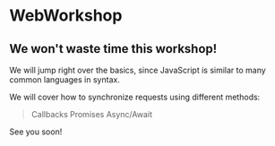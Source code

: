 # WebWorkshop

## We won't waste time this workshop!

We will jump right over the basics, since JavaScript is similar to many common languages in syntax.

We will cover how to synchronize requests using different methods:
  >Callbacks
  >Promises
  >Async/Await

See you soon!
